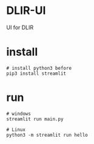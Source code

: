 # DLIR-UI
UI for DLIR

# install

```shell
# install python3 before
pip3 install streamlit
```

# run

```shell
# windows
streamlit run main.py

# Linux
python3 -m streamlit run hello
```